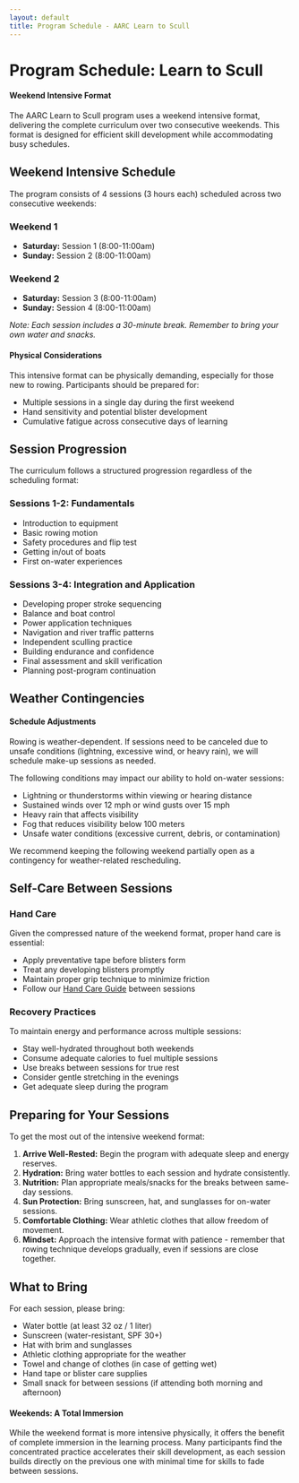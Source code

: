 ```yaml
---
layout: default
title: Program Schedule - AARC Learn to Scull
---
```


# Program Schedule: Learn to Scull

<div class="info-box note">
  <h4>Weekend Intensive Format</h4>
  <p>The AARC Learn to Scull program uses a weekend intensive format, delivering the complete curriculum over two consecutive weekends. This format is designed for efficient skill development while accommodating busy schedules.</p>
</div>

## Weekend Intensive Schedule

The program consists of 4 sessions (3 hours each) scheduled across two consecutive weekends:

<div class="two-col-grid">
  <div>
    <h3>Weekend 1</h3>
    <ul>
      <li><strong>Saturday:</strong> Session 1 (8:00-11:00am)</li>
      <li><strong>Sunday:</strong> Session 2 (8:00-11:00am)</li>
    </ul>
  </div>
  
  <div>
    <h3>Weekend 2</h3>
    <ul>
      <li><strong>Saturday:</strong> Session 3 (8:00-11:00am)</li>
      <li><strong>Sunday:</strong> Session 4 (8:00-11:00am)</li>
    </ul>
    <p><em>Note: Each session includes a 30-minute break. Remember to bring your own water and snacks.</em></p>
  </div>
</div>

<div class="info-box warning">
  <h4>Physical Considerations</h4>
  <p>This intensive format can be physically demanding, especially for those new to rowing. Participants should be prepared for:</p>
  <ul class="mb-0">
    <li>Multiple sessions in a single day during the first weekend</li>
    <li>Hand sensitivity and potential blister development</li>
    <li>Cumulative fatigue across consecutive days of learning</li>
  </ul>
</div>

## Session Progression

The curriculum follows a structured progression regardless of the scheduling format:

<div class="two-col-grid">
  <div>
    <h3>Sessions 1-2: Fundamentals</h3>
    <ul>
      <li>Introduction to equipment</li>
      <li>Basic rowing motion</li>
      <li>Safety procedures and flip test</li>
      <li>Getting in/out of boats</li>
      <li>First on-water experiences</li>
    </ul>
  </div>
  
  <div>
    <h3>Sessions 3-4: Integration and Application</h3>
    <ul>
      <li>Developing proper stroke sequencing</li>
      <li>Balance and boat control</li>
      <li>Power application techniques</li>
      <li>Navigation and river traffic patterns</li>
      <li>Independent sculling practice</li>
      <li>Building endurance and confidence</li>
      <li>Final assessment and skill verification</li>
      <li>Planning post-program continuation</li>
    </ul>
  </div>
  
</div>

## Weather Contingencies

<div class="info-box">
  <h4>Schedule Adjustments</h4>
  <p>Rowing is weather-dependent. If sessions need to be canceled due to unsafe conditions (lightning, excessive wind, or heavy rain), we will schedule make-up sessions as needed.</p>
</div>

The following conditions may impact our ability to hold on-water sessions:
- Lightning or thunderstorms within viewing or hearing distance
- Sustained winds over 12 mph or wind gusts over 15 mph
- Heavy rain that affects visibility
- Fog that reduces visibility below 100 meters
- Unsafe water conditions (excessive current, debris, or contamination)

We recommend keeping the following weekend partially open as a contingency for weather-related rescheduling.

## Self-Care Between Sessions

<div class="two-col-grid">
  <div>
    <h3>Hand Care</h3>
    <p>Given the compressed nature of the weekend format, proper hand care is essential:</p>
    <ul>
      <li>Apply preventative tape before blisters form</li>
      <li>Treat any developing blisters promptly</li>
      <li>Maintain proper grip technique to minimize friction</li>
      <li>Follow our <a href="{{ site.baseurl }}/src/Rowers_Hand_Blister_Treatment.html">Hand Care Guide</a> between sessions</li>
    </ul>
  </div>
  
  <div>
    <h3>Recovery Practices</h3>
    <p>To maintain energy and performance across multiple sessions:</p>
    <ul>
      <li>Stay well-hydrated throughout both weekends</li>
      <li>Consume adequate calories to fuel multiple sessions</li>
      <li>Use breaks between sessions for true rest</li>
      <li>Consider gentle stretching in the evenings</li>
      <li>Get adequate sleep during the program</li>
    </ul>
  </div>
</div>

## Preparing for Your Sessions

To get the most out of the intensive weekend format:

1. **Arrive Well-Rested:** Begin the program with adequate sleep and energy reserves.
2. **Hydration:** Bring water bottles to each session and hydrate consistently.
3. **Nutrition:** Plan appropriate meals/snacks for the breaks between same-day sessions.
4. **Sun Protection:** Bring sunscreen, hat, and sunglasses for on-water sessions.
5. **Comfortable Clothing:** Wear athletic clothes that allow freedom of movement.
6. **Mindset:** Approach the intensive format with patience - remember that rowing technique develops gradually, even if sessions are close together.

## What to Bring

For each session, please bring:
- Water bottle (at least 32 oz / 1 liter)
- Sunscreen (water-resistant, SPF 30+)
- Hat with brim and sunglasses
- Athletic clothing appropriate for the weather
- Towel and change of clothes (in case of getting wet)
- Hand tape or blister care supplies
- Small snack for between sessions (if attending both morning and afternoon)

<div class="info-box tip">
  <h4>Weekends: A Total Immersion</h4>
  <p>While the weekend format is more intensive physically, it offers the benefit of complete immersion in the learning process. Many participants find the concentrated practice accelerates their skill development, as each session builds directly on the previous one with minimal time for skills to fade between sessions.</p>
</div>